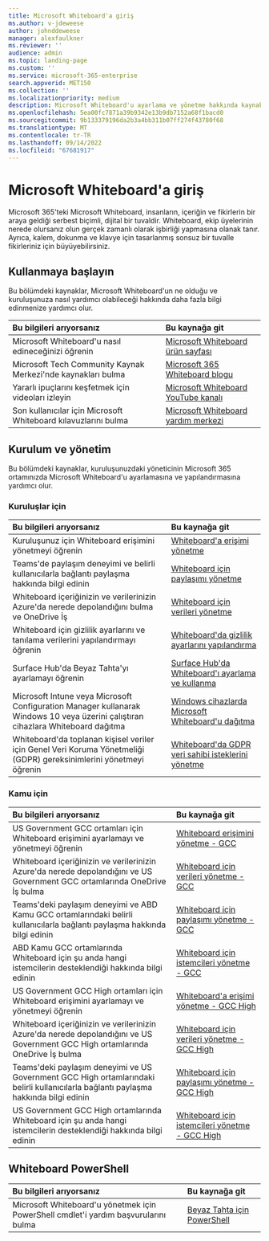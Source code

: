 ```yaml
---
title: Microsoft Whiteboard'a giriş
ms.author: v-jdeweese
author: johnddeweese
manager: alexfaulkner
ms.reviewer: ''
audience: admin
ms.topic: landing-page
ms.custom: ''
ms.service: microsoft-365-enterprise
search.appverid: MET150
ms.collection: ''
ms.localizationpriority: medium
description: Microsoft Whiteboard'u ayarlama ve yönetme hakkında kaynakları bulun.
ms.openlocfilehash: 5ea00fc7871a39b9342e13b9db7152a68f1bacd0
ms.sourcegitcommit: 9b133379196da2b3a4bb311b07ff274f43780f68
ms.translationtype: MT
ms.contentlocale: tr-TR
ms.lasthandoff: 09/14/2022
ms.locfileid: "67681917"
---
```

# <a name="introduction-to-microsoft-whiteboard"></a>Microsoft Whiteboard'a giriş

Microsoft 365'teki Microsoft Whiteboard, insanların, içeriğin ve fikirlerin bir araya geldiği serbest biçimli, dijital bir tuvaldir. Whiteboard, ekip üyelerinin nerede olursanız olun gerçek zamanlı olarak işbirliği yapmasına olanak tanır. Ayrıca, kalem, dokunma ve klavye için tasarlanmış sonsuz bir tuvalle fikirleriniz için büyüyebilirsiniz.

## <a name="get-started"></a>Kullanmaya başlayın

Bu bölümdeki kaynaklar, Microsoft Whiteboard'un ne olduğu ve kuruluşunuza nasıl yardımcı olabileceği hakkında daha fazla bilgi edinmenize yardımcı olur.

| Bu bilgileri arıyorsanız | Bu kaynağa git |
|:-----|:-----|
|Microsoft Whiteboard'u nasıl edineceğinizi öğrenin|[Microsoft Whiteboard ürün sayfası](https://www.microsoft.com/en-us/microsoft-365/microsoft-whiteboard/digital-whiteboard-app)|
|Microsoft Tech Community Kaynak Merkezi'nde kaynakları bulma|[Microsoft 365 Whiteboard blogu](https://techcommunity.microsoft.com/t5/microsoft-365-blog/bg-p/microsoft_365blog/label-name/Microsoft%20Whiteboard)|
|Yararlı ipuçlarını keşfetmek için videoları izleyin|[Microsoft Whiteboard YouTube kanalı](https://www.youtube.com/c/MicrosoftWhiteboard/videos/Microsoft%20Whiteboard)|
|Son kullanıcılar için Microsoft Whiteboard kılavuzlarını bulma|[Microsoft Whiteboard yardım merkezi](https://support.microsoft.com/office/microsoft-whiteboard-help-d236aef8-fcdf-4b5e-b5d7-7f157461e920)|

## <a name="setup-and-management"></a>Kurulum ve yönetim

Bu bölümdeki kaynaklar, kuruluşunuzdaki yöneticinin Microsoft 365 ortamınızda Microsoft Whiteboard'u ayarlamasına ve yapılandırmasına yardımcı olur.

### <a name="for-organizations"></a>Kuruluşlar için

| Bu bilgileri arıyorsanız | Bu kaynağa git |
|:-----|:-----|
|Kuruluşunuz için Whiteboard erişimini yönetmeyi öğrenin|[Whiteboard'a erişimi yönetme](manage-whiteboard-access-organizations.md) |
|Teams'de paylaşım deneyimi ve belirli kullanıcılarla bağlantı paylaşma hakkında bilgi edinin  |[Whiteboard için paylaşımı yönetme](manage-sharing-organizations.md)  |
|Whiteboard içeriğinizin ve verilerinizin Azure'da nerede depolandığını bulma ve OneDrive İş  |[Whiteboard için verileri yönetme](manage-data-organizations.md)  |
|Whiteboard için gizlilik ayarlarını ve tanılama verilerini yapılandırmayı öğrenin |[Whiteboard'da gizlilik ayarlarını yapılandırma](configure-privacy-settings.md)  |
|Surface Hub'da Beyaz Tahta'yı ayarlamayı öğrenin|[Surface Hub'da Whiteboard'ı ayarlama ve kullanma](/surface-hub/whiteboard-collaboration)|
|Microsoft Intune veya Microsoft Configuration Manager kullanarak Windows 10 veya üzerini çalıştıran cihazlara Whiteboard dağıtma|[Windows cihazlarda Microsoft Whiteboard'u dağıtma](deploy-on-windows-organizations.md) |
|Whiteboard'da toplanan kişisel veriler için Genel Veri Koruma Yönetmeliği (GDPR) gereksinimlerini yönetmeyi öğrenin |[Whiteboard'da GDPR veri sahibi isteklerini yönetme](gdpr-requests.md)  |

### <a name="for-government"></a>Kamu için

| Bu bilgileri arıyorsanız | Bu kaynağa git |
|:-----|:-----|
|US Government GCC ortamları için Whiteboard erişimini ayarlamayı ve yönetmeyi öğrenin|[Whiteboard erişimini yönetme - GCC](manage-whiteboard-access-gcc.md)|
|Whiteboard içeriğinizin ve verilerinizin Azure'da nerede depolandığını ve US Government GCC ortamlarında OneDrive İş bulma  |[Whiteboard için verileri yönetme - GCC](manage-data-gcc.md)  |
|Teams'deki paylaşım deneyimi ve ABD Kamu GCC ortamlarındaki belirli kullanıcılarla bağlantı paylaşma hakkında bilgi edinin  |[Whiteboard için paylaşımı yönetme - GCC](manage-sharing-gcc.md)  |
|ABD Kamu GCC ortamlarında Whiteboard için şu anda hangi istemcilerin desteklendiği hakkında bilgi edinin  |[Whiteboard için istemcileri yönetme - GCC](manage-clients-gcc.md)       |
|US Government GCC High ortamları için Whiteboard erişimini ayarlamayı ve yönetmeyi öğrenin|[Whiteboard'a erişimi yönetme - GCC High](manage-whiteboard-access-gcc-high.md)|
|Whiteboard içeriğinizin ve verilerinizin Azure'da nerede depolandığını ve US Government GCC High ortamlarında OneDrive İş bulma  |[Whiteboard için verileri yönetme - GCC High](manage-data-gcc-high.md)  |
|Teams'deki paylaşım deneyimi ve US Government GCC High ortamlarındaki belirli kullanıcılarla bağlantı paylaşma hakkında bilgi edinin  |[Whiteboard için paylaşımı yönetme - GCC High](manage-sharing-gcc-high.md)  |
|US Government GCC High ortamlarında Whiteboard için şu anda hangi istemcilerin desteklendiği hakkında bilgi edinin  |[Whiteboard için istemcileri yönetme - GCC High](manage-clients-gcc-high.md)       |

## <a name="whiteboard-powershell"></a>Whiteboard PowerShell

| Bu bilgileri arıyorsanız | Bu kaynağa git |
|:-----|:-----|
|Microsoft Whiteboard'u yönetmek için PowerShell cmdlet'i yardım başvurularını bulma|[Beyaz Tahta için PowerShell](/powershell/module/whiteboard/)|